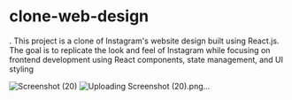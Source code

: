 # clone-web-design
. This project is a clone of Instagram's website design built using React.js. 
 The goal is to replicate the look and feel of Instagram while focusing on frontend development using React components, state management, 
 and UI styling



 ![Screenshot (20)](https://github.com/user-attachments/assets/e207040e-9ef5-4800-9dab-4001c474b20b)
![Uploading Screenshot (20).png…]()

